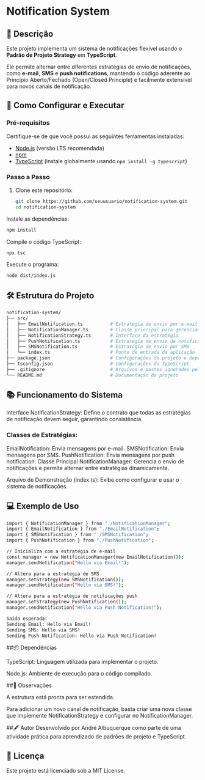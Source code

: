 # Notification System

## 📜 Descrição

Este projeto implementa um sistema de notificações flexível usando o **Padrão de Projeto Strategy** em **TypeScript**. 

Ele permite alternar entre diferentes estratégias de envio de notificações, como **e-mail**, **SMS** e **push notifications**, mantendo o código aderente ao Princípio Aberto/Fechado (Open/Closed Principle) e facilmente extensível para novos canais de notificação.

## 🚀 Como Configurar e Executar

### Pré-requisitos

Certifique-se de que você possui as seguintes ferramentas instaladas:
- [Node.js](https://nodejs.org/) (versão LTS recomendada)
- [npm](https://www.npmjs.com/)
- [TypeScript](https://www.typescriptlang.org/) (instale globalmente usando `npm install -g typescript`)

### Passo a Passo

1. Clone este repositório:
   ```bash
   git clone https://github.com/seuusuario/notification-system.git
   cd notification-system

Instale as dependências:
```bash
npm install
```
Compile o código TypeScript:
```bash
npx tsc
```
Execute o programa:
```bash
node dist/index.js
```
## 🛠️ Estrutura do Projeto
```bash
notification-system/
├── src/
│   ├── EmailNotification.ts          # Estratégia de envio por e-mail
│   ├── NotificationManager.ts        # Classe principal para gerenciamento de notificações
│   ├── NotificationStrategy.ts       # Interface da estratégia
│   ├── PushNotification.ts           # Estratégia de envio de notificações push
│   ├── SMSNotification.ts            # Estratégia de envio por SMS
│   └── index.ts                      # Ponto de entrada da aplicação
├── package.json                      # Configurações do projeto e dependências
├── tsconfig.json                     # Configurações do TypeScript
├── .gitignore                        # Arquivos e pastas ignorados pelo Git
└── README.md                         # Documentação do projeto
```
## 📚 Funcionamento do Sistema
Interface NotificationStrategy: Define o contrato que todas as estratégias de notificação devem seguir, garantindo consistência.

### Classes de Estratégias:

EmailNotification: Envia mensagens por e-mail.
SMSNotification: Envia mensagens por SMS.
PushNotification: Envia mensagens por push notification.
Classe Principal NotificationManager: Gerencia o envio de notificações e permite alternar entre estratégias dinamicamente.

Arquivo de Demonstração (index.ts): Exibe como configurar e usar o sistema de notificações.

## 💻 Exemplo de Uso
```bash
import { NotificationManager } from "./NotificationManager";
import { EmailNotification } from "./EmailNotification";
import { SMSNotification } from "./SMSNotification";
import { PushNotification } from "./PushNotification";

// Inicializa com a estratégia de e-mail
const manager = new NotificationManager(new EmailNotification());
manager.sendNotification("Hello via Email!");

// Altera para a estratégia de SMS
manager.setStrategy(new SMSNotification());
manager.sendNotification("Hello via SMS!");

// Altera para a estratégia de notificações push
manager.setStrategy(new PushNotification());
manager.sendNotification("Hello via Push Notification!");

Saída esperada:
Sending Email: Hello via Email!
Sending SMS: Hello via SMS!
Sending Push Notification: Hello via Push Notification!
```
##📦 Dependências

TypeScript: Linguagem utilizada para implementar o projeto.

Node.js: Ambiente de execução para o código compilado.

##📝 Observações

A estrutura está pronta para ser estendida. 

Para adicionar um novo canal de notificação, basta criar uma nova classe que implemente NotificationStrategy e configurar no NotificationManager.

##🖋️ Autor
Desenvolvido por André Albuquerque como parte de uma atividade prática para aprendizado de padrões de projeto e TypeScript.

## 📜 Licença
Este projeto está licenciado sob a MIT License.
